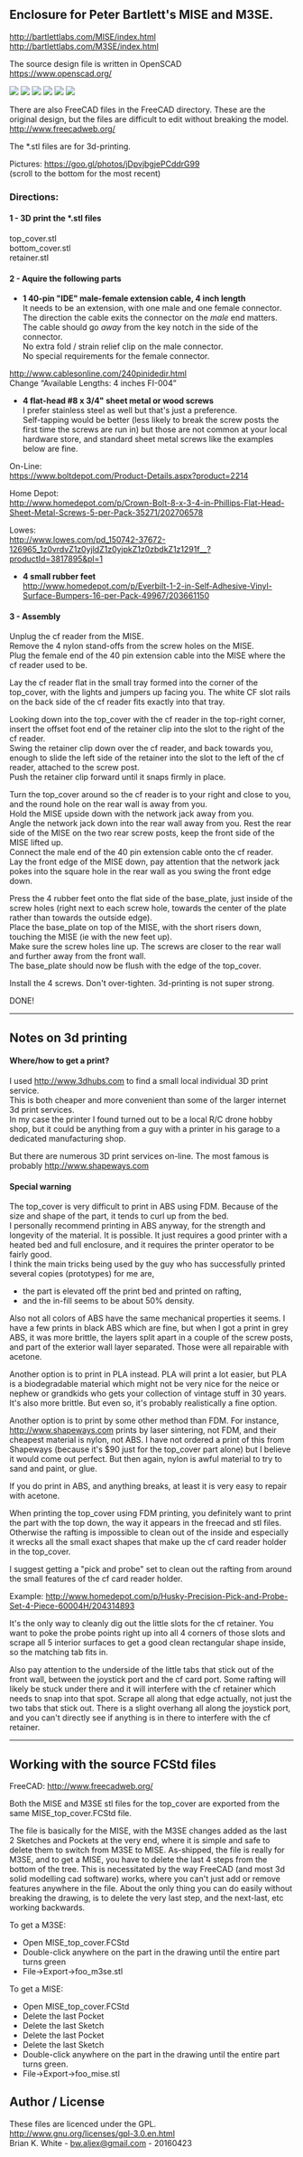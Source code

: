## Enclosure for Peter Bartlett's MISE and M3SE.
http://bartlettlabs.com/MISE/index.html  
http://bartlettlabs.com/M3SE/index.html

The source design file is written in OpenSCAD  
https://www.openscad.org/

![](MISE_Enclosure.png)
![](MISE_Enclosure_1.png)
![](MISE_Enclosure_2.png)
![](top_cover.png)
![](bottom_cover.png)
![](retainer.png)

There are also FreeCAD files in the FreeCAD directory. These are the original design, but the files are difficult to edit without breaking the model.  
http://www.freecadweb.org/

The *.stl files are for 3d-printing.

Pictures: https://goo.gl/photos/jDpvjbgjePCddrG99  
(scroll to the bottom for the most recent)

### Directions:

#### 1 - 3D print the *.stl files
 top_cover.stl  
 bottom_cover.stl  
 retainer.stl  

#### 2 - Aquire the following parts

* **1 40-pin "IDE" male-female extension cable, 4 inch length**  
 It needs to be an extension, with one male and one female connector.  
 The direction the cable exits the connector on the *male* end matters. The cable should go *away* from the key notch in the side of the connector.  
 No extra fold / strain relief clip on the male connector.  
 No special requirements for the female connector.  
 
 http://www.cablesonline.com/240pinidedir.html  
 Change “Available Lengths: 4 inches FI-004”

* **4 flat-head #8 x 3/4" sheet metal or wood screws**  
 I prefer stainless steel as well but that's just a preference.  
 Self-tapping would be better (less likely to break the screw posts the first time the screws are run in) but those are not common at your local hardware store, and standard sheet metal screws like the examples below are fine.  

 On-Line:  
 https://www.boltdepot.com/Product-Details.aspx?product=2214  

 Home Depot:  
 http://www.homedepot.com/p/Crown-Bolt-8-x-3-4-in-Phillips-Flat-Head-Sheet-Metal-Screws-5-per-Pack-35271/202706578  

 Lowes:  
 http://www.lowes.com/pd_150742-37672-126965_1z0vrdvZ1z0yjldZ1z0yjpkZ1z0zbdkZ1z1291f__?productId=3817895&pl=1

* **4 small rubber feet**  
 http://www.homedepot.com/p/Everbilt-1-2-in-Self-Adhesive-Vinyl-Surface-Bumpers-16-per-Pack-49967/203661150

#### 3 - Assembly
Unplug the cf reader from the MISE.  
Remove the 4 nylon stand-offs from the screw holes on the MISE.  
Plug the female end of the 40 pin extension cable into the MISE where the cf reader used to be.

Lay the cf reader flat in the small tray formed into the corner of the top_cover, with the lights and jumpers up facing you. The white CF slot rails on the back side of the cf reader fits exactly into that tray.

Looking down into the top_cover with the cf reader in the top-right corner, insert the offset foot end of the retainer clip into the slot to the right of the cf reader.  
Swing the retainer clip down over the cf reader, and back towards you, enough to slide the left side of the retainer into the slot to the left of the cf reader, attached to the screw post.  
Push the retainer clip forward until it snaps firmly in place.

Turn the top_cover around so the cf reader is to your right and close to you, and the round hole on the rear wall is away from you.  
Hold the MISE upside down with the network jack away from you.  
Angle the network jack down into the rear wall away from you. Rest the rear side of the MISE on the two rear screw posts, keep the front side of the MISE lifted up.  
Connect the male end of the 40 pin extension cable onto the cf reader.  
Lay the front edge of the MISE down, pay attention that the network jack pokes into the square hole in the rear wall as you swing the front edge down.

Press the 4 rubber feet onto the flat side of the base_plate, just inside of the screw holes (right next to each screw hole, towards the center of the plate rather than towards the outside edge).  
Place the base_plate on top of the MISE, with the short risers down, touching the MISE (ie with the new feet up).  
Make sure the screw holes line up. The screws are closer to the rear wall and further away from the front wall.  
The base_plate should now be flush with the edge of the top_cover. 

Install the 4 screws. Don't over-tighten. 3d-printing is not super strong.

DONE!

---

## Notes on 3d printing

#### Where/how to get a print?
I used http://www.3dhubs.com to find a small local individual 3D print service.  
This is both cheaper and more convenient than some of the larger internet 3d print services.  
In my case the printer I found turned out to be a local R/C drone hobby shop, but it could be anything from a guy with a printer in his garage to a dedicated manufacturing shop.

But there are numerous 3D print services on-line. The most famous is probably http://www.shapeways.com

#### Special warning
The top_cover is very difficult to print in ABS using FDM. Because of the size and shape of the part, it tends to curl up from the bed.  
I personally recommend printing in ABS anyway, for the strength and longevity of the material. It is possible. It just requires a good printer with a heated bed and full enclosure, and it requires the printer operator to be fairly good.  
I think the main tricks being used by the guy who has successfully printed several copies (prototypes) for me are,  
- the part is elevated off the print bed and printed on rafting,  
- and the in-fill seems to be about 50% density.

Also not all colors of ABS have the same mechanical properties it seems. I have a few prints in black ABS which are fine, but when I got a print in grey ABS, it was more brittle, the layers split apart in a couple of the screw posts, and part of the exterior wall layer separated. Those were all repairable with acetone.

Another option is to print in PLA instead. PLA will print a lot easier, but PLA is a biodegradable material which might not be very nice for the neice or nephew or grandkids who gets your collection of vintage stuff in 30 years. It's also more brittle. But even so, it's probably realistically a fine option.

Another option is to print by some other method than FDM. For instance, http://www.shapeways.com prints by laser sintering, not FDM, and their cheapest material is nylon, not ABS. I have not ordered a print of this from Shapeways (because it's $90 just for the top_cover part alone) but I believe it would come out perfect. But then again, nylon is awful material to try to sand and paint, or glue.

If you do print in ABS, and anything breaks, at least it is very easy to repair with acetone.

When printing the top_cover using FDM printing, you definitely want to print the part with the top down, the way it appears in the freecad and stl files. Otherwise the rafting is impossible to clean out of the inside and especially it wrecks all the small exact shapes that make up the cf card reader holder in the top_cover.

I suggest getting a "pick and probe" set to clean out the rafting from around the small features of the cf card reader holder.

Example: http://www.homedepot.com/p/Husky-Precision-Pick-and-Probe-Set-4-Piece-60004H/204314893

It's the only way to cleanly dig out the little slots for the cf retainer. You want to poke the probe points right up into all 4 corners of those slots and scrape all 5 interior surfaces to get a good clean rectangular shape inside, so the matching tab fits in.

Also pay attention to the underside of the little tabs that stick out of the front wall, between the joystick port and the cf card port. Some rafting will likely be stuck under there and it will interfere with the cf retainer which needs to snap into that spot. Scrape all along that edge actually, not just the two tabs that stick out. There is a slight overhang all along the joystick port, and you can't directly see if anything is in there to interfere with the cf retainer.

---

## Working with the source FCStd files

FreeCAD: http://www.freecadweb.org/

Both the MISE and M3SE stl files for the top_cover are exported from the same MISE_top_cover.FCStd file.  
  
The file is basically for the MISE, with the M3SE changes added as the last 2 Sketches and Pockets at the very end, where it is simple and safe to delete them to switch from M3SE to MISE. As-shipped, the file is really for M3SE, and to get a MISE, you have to delete the last 4 steps from the bottom of the tree. This is necessitated by the way FreeCAD (and most 3d solid modelling cad software) works, where you can't just add or remove features anywhere in the file. About the only thing you can do easily without breaking the drawing, is to delete the very last step, and the next-last, etc working backwards.  
  
To get a M3SE:  
- Open MISE_top_cover.FCStd  
- Double-click anywhere on the part in the drawing until the entire part turns green
- File->Export->foo_m3se.stl  
  
To get a MISE:
- Open MISE_top_cover.FCStd  
- Delete the last Pocket
- Delete the last Sketch
- Delete the last Pocket
- Delete the last Sketch
- Double-click anywhere on the part in the drawing until the entire part turns green.
- File->Export->foo_mise.stl

## Author / License

These files are licenced under the GPL.  
http://www.gnu.org/licenses/gpl-3.0.en.html  
Brian K. White - bw.aljex@gmail.com - 20160423
